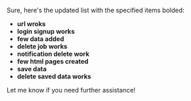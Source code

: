 Sure, here's the updated list with the specified items bolded:

- **url wroks**
- **login signup works**
- **few data added**
- **delete job works**
- **notification delete work**
- **few html pages created**
- **save data**
- **delete saved data works**

Let me know if you need further assistance!
